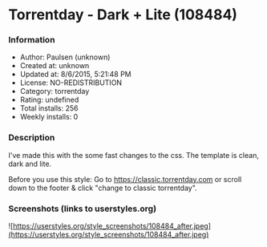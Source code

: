 # Torrentday - Dark + Lite (108484)

### Information
- Author: Paulsen (unknown)
- Created at: unknown
- Updated at: 8/6/2015, 5:21:48 PM
- License: NO-REDISTRIBUTION
- Category: torrentday
- Rating: undefined
- Total installs: 256
- Weekly installs: 0


### Description
I've made this with the some fast changes to the css.
The template is clean, dark and lite.

Before you use this style:
Go to https://classic.torrentday.com or scroll down to the footer & click "change to classic torrentday".


### Screenshots (links to userstyles.org)
![https://userstyles.org/style_screenshots/108484_after.jpeg](https://userstyles.org/style_screenshots/108484_after.jpeg)


